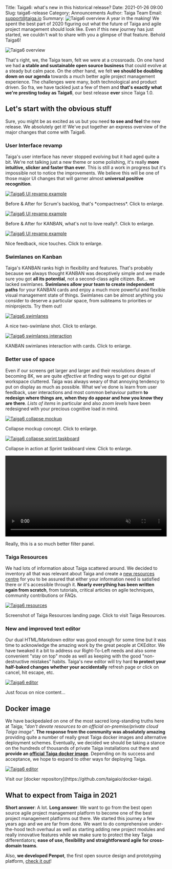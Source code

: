 Title: Taiga6: what's new in this historical release?
Date: 2021-01-26 09:00
Slug: taiga6-release
Category: Announcements
Author: Taiga Team
Email: support@taiga.io
Summary: ![Taiga6 overview](/images/2021-01-26_whatsnewTaiga6/taiga6.jpg) A year in the making! We spent the best part of 2020 figuring out what the future of Taiga and agile project management should look like. Even if this new journey has just started, we couldn't wait to share with you a glimpse of that feature. Behold Taiga6!

![Taiga6 overview](/images/2021-01-26_whatsnewTaiga6/taiga6.jpg)

That's right, we, the Taiga team, felt we were at a crossroads. On one hand we had **a stable and sustainable open source business** that could evolve at a steady but calm pace. On the other hand, we felt **we should be doubling down on our agenda** towards a much better agile project management experience. The challenges were many, both technological and product driven. So fra, we have tackled just a few of them and **that's exactly what we're presting today as Taiga6**, our best release **ever** since Taiga 1.0.



## Let's start with the obvious stuff

Sure, you might be as excited as us but you need **to see and feel** the new release. We absolutely get it! We've put together an express overview of the major changes that come with Taiga6.

### User Interface revamp

Taiga's user interface has never stopped evolving but it had aged quite a bit. We're not talking just a new theme or some polishing, it's really **more intuitive, slicker and faster than ever**. This is still a work in progress but it's impossible not to notice the improvements. We believe this will be one of those major UI changes that will garner almost **universal positive recognition**.

[![Taiga6 UI revamp example](/images/2021-01-26_whatsnewTaiga6/revamp.gif)](/images/2021-01-26_whatsnewTaiga6/revamp.gif)
<figcaption>Before & After for Scrum's backlog, that's *compactness*. Click to enlarge.</figcaption>


[![Taiga6 UI revamp example](/images/2021-01-26_whatsnewTaiga6/kanban-then-and-now.gif)](/images/2021-01-26_whatsnewTaiga6/kanban-then-and-now.gif)
<figcaption>Before & After for KANBAN, what's not to love really?. Click to enlarge.</figcaption>


[![Taiga6 UI revamp example](/images/2021-01-26_whatsnewTaiga6/DND-interaction-taskboard.gif)](/images/2021-01-26_whatsnewTaiga6/DND-interaction-taskboard.gif)
<figcaption>Nice feedback, nice touches. Click to enlarge.</figcaption>



### Swimlanes on Kanban

Taiga's KANBAN ranks high in flexibility and features. That's probably because we always thought KANBAN was deceptively simple and we made sure you got **all its potential**, not a second-class agile citizen. But... we lacked swimlanes. **Swimlanes allow your team to create independent paths** for your KANBAN cards and enjoy a much more powerful and flexible visual management state of things. Swimlanes can be almost anything you consider to deserve a particular space, from subteams to priorities or miniprojects. Try them out!


[![Taiga6 swimlanes](/images/2021-01-26_whatsnewTaiga6/kanban-with-swimlanes.png)](/images/2021-01-26_whatsnewTaiga6/kanban-with-swimlanes.png)
<figcaption>A nice two-swimlane shot. Click to enlarge.</figcaption>

[![Taiga6 swimlanes interaction](/images/2021-01-26_whatsnewTaiga6/swimlanes-interaction.gif)](/images/2021-01-26_whatsnewTaiga6/swimlanes-interaction.gif)
<figcaption>KANBAN swimlanes interaction with cards. Click to enlarge.</figcaption>


### Better use of space

Even if our screens get larger and larger and their resolutions dream of becoming 8K, we are quite *effective* at finding ways to get our digital workspace cluttered. Taiga was always weary of that annoying tendency to put on display as much as possible. What we've done is learn from user feedback, user interactions and most common behaviour pattern **to redesign where things are, when they do appear and how you know they are there**. *Lists of items* in particular and also *zoom levels* have been redesigned with your precious cognitive load in mind.

[![Taiga6 collapse mockup](/images/2021-01-26_whatsnewTaiga6/taskboard-animated-mockup.gif)](/images/2021-01-26_whatsnewTaiga6/taskboard-animated-mockup.gif)
<figcaption>Collapse mockup concept. Click to enlarge.</figcaption>

[![Taiga6 collapse sprint taskboard](/images/2021-01-26_whatsnewTaiga6/better-use-of-space.gif)](/images/2021-01-26_whatsnewTaiga6/better-use-of-space.gif)
<figcaption>Collapse in action at Sprint taskboard view. Click to enlarge.</figcaption>


<video autoplay="" muted="" loop="" playsinline=""  class="screenshot__media" width="100%" height="auto"><source src="/images/2021-01-26_whatsnewTaiga6/improved-filters-1.mp4" type="video/mp4"></video>
<figcaption>Really, this is a so much better filter panel.</figcaption>

### Taiga Resources

We had lots of information about Taiga scattered around. We decided to inventory all that was relevant about Taiga and create a [new resources centre](https://resources.taiga.io) for you to be assured that either your information need is satisfied there or it's accessible through it. **Nearly everything has been written again from scratch**, from tutorials, critical articles on agile techniques, community contributions or FAQs.

[![Taiga6 resources](/images/2021-01-26_whatsnewTaiga6/resources.jpg)](https://resources.taiga.io)
<figcaption>Screenshot of Taiga Resources landing page. Click to visit Taiga Resources.</figcaption>


### New and improved text editor

Our dual HTML/Markdown editor was good enough for some time but it was time to acknowledge the amazing work by the great people at CKEditor. We have tweaked it a bit to address our Right-To-Left needs and also some convenient "stay on top" mode as well as keeping with the good "non-destructive mistakes" habits. Taiga's new editor will try hard **to protect your half-baked changes whether your accidentally** refresh page or click on cancel, hit escape, etc.

[![Taiga6 editor](/images/2021-01-26_whatsnewTaiga6/editor.gif)](/images/2021-01-26_whatsnewTaiga6/editor.gif)
<figcaption>Just focus on nice content...</figcaption>


## Docker image

We have backpedaled on one of the most sacred long-standing truths here at Taiga; *"don't devote resources to an official on-premise/private cloud Taiga image"*. **The response from the community was absolutely amazing** providing quite a number of really great Taiga docker images and alternative deployment schemes. Eventually, we decided we should be taking a stance on the hundreds of thousands of private Taiga installations out there and **provide an [official Taiga docker image](https://github.com/taigaio/docker-taiga)**. Depending on its success and acceptance, we hope to expand to other ways for deploying Taiga.

[![Taiga6 editor](/images/2021-01-26_whatsnewTaiga6/docker.jpg)](https://github.com/taigaio/docker-taiga)
<figcaption>Visit our [docker repository](https://github.com/taigaio/docker-taiga).</figcaption>


## What to expect from Taiga in 2021

**Short answer**: A lot. **Long answer**: We want to go from the best open source agile project management platform to become one of the best project management platforms out there. We started this journey a few years ago and we are far from done. We want to do comprehensive under-the-hood tech overhaul as well as starting adding new project modules and really innovative features while we make sure to protect the key Taiga differentiators; **ease of use, flexibility and straightforward agile for cross-domain teams**.

Also, **we developed Penpot**, the first open source design and prototyping platform, [check it out](https://penpot.app)!